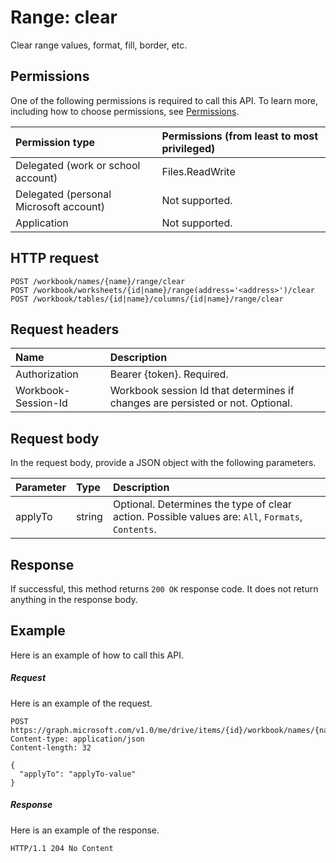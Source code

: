 # Range: clear

Clear range values, format, fill, border, etc.
## Permissions
One of the following permissions is required to call this API. To learn more, including how to choose permissions, see [Permissions](../../../concepts/permissions_reference.md).

|Permission type      | Permissions (from least to most privileged)              |
|:--------------------|:---------------------------------------------------------|
|Delegated (work or school account) | Files.ReadWrite    |
|Delegated (personal Microsoft account) | Not supported.    |
|Application | Not supported. |

## HTTP request
<!-- { "blockType": "ignored" } -->
```http
POST /workbook/names/{name}/range/clear
POST /workbook/worksheets/{id|name}/range(address='<address>')/clear
POST /workbook/tables/{id|name}/columns/{id|name}/range/clear

```
## Request headers
| Name       | Description|
|:---------------|:----------|
| Authorization  | Bearer {token}. Required. |
| Workbook-Session-Id  | Workbook session Id that determines if changes are persisted or not. Optional.|

## Request body
In the request body, provide a JSON object with the following parameters.

| Parameter	   | Type	|Description|
|:---------------|:--------|:----------|
|applyTo|string|Optional. Determines the type of clear action.  Possible values are: `All`, `Formats`, `Contents`.|

## Response

If successful, this method returns `200 OK` response code. It does not return anything in the response body.

## Example
Here is an example of how to call this API.
##### Request
Here is an example of the request.
<!-- {
  "blockType": "request",
  "name": "range_clear"
}-->
```http
POST https://graph.microsoft.com/v1.0/me/drive/items/{id}/workbook/names/{name}/range/clear
Content-type: application/json
Content-length: 32

{
  "applyTo": "applyTo-value"
}
```

##### Response
Here is an example of the response. 
<!-- {
  "blockType": "response"
} -->
```http
HTTP/1.1 204 No Content
```

<!-- uuid: 8fcb5dbc-d5aa-4681-8e31-b001d5168d79
2015-10-25 14:57:30 UTC -->
<!-- {
  "type": "#page.annotation",
  "description": "Range: clear",
  "keywords": "",
  "section": "documentation",
  "tocPath": ""
}-->